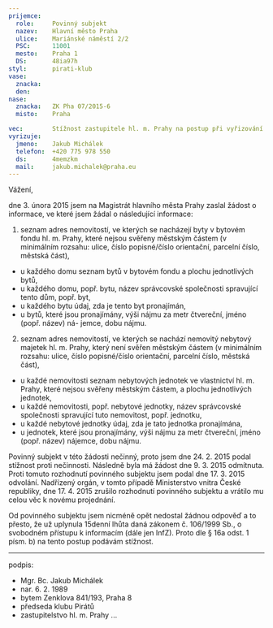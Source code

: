 ```yaml
---
prijemce: 
  role:     Povinný subjekt
  nazev:    Hlavní město Praha
  ulice:    Mariánské náměstí 2/2
  PSC:      11001
  mesto:    Praha 1
  DS:       48ia97h
styl:       pirati-klub
vase:
  znacka:   
  den:      
nase:
  znacka:   ZK Pha 07/2015-6
  misto:    Praha

vec:        Stížnost zastupitele hl. m. Prahy na postup při vyřizování žádosti o informace
vyrizuje:   
  jmeno:    Jakub Michálek
  telefon:  +420 775 978 550
  ds:       4memzkm
  mail:     jakub.michalek@praha.eu
---
```


Vážení,

dne 3. února 2015 jsem na Magistrát hlavního města Prahy zaslal žádost o informace, ve které jsem žádal o následující informace:

1. seznam adres nemovitostí, ve kterých se nacházejí byty v bytovém fondu hl. m. Prahy,
které nejsou svěřeny městským částem (v minimálním rozsahu: ulice, číslo popisné/číslo
orientační, parcelní číslo, městská část),
* u každého domu seznam bytů v bytovém fondu a plochu jednotlivých bytů,
* u každého domu, popř. bytu, název správcovské společnosti spravující tento dům, popř.
byt,
* u každého bytu údaj, zda je tento byt pronajímán,
* u bytů, které jsou pronajímány, výši nájmu za metr čtvereční, jméno (popř. název) ná-
jemce, dobu nájmu.
2. seznam adres nemovitostí, ve kterých se nachází nemovitý nebytový majetek hl. m. Prahy, který není svěřen městským částem (v minimálním rozsahu: ulice, číslo popisné/číslo orientační, parcelní číslo, městská část),
* u každé nemovitosti seznam nebytových jednotek ve vlastnictví hl. m. Prahy, které nejsou
svěřeny městským částem, a plochu jednotlivých jednotek,
* u každé nemovitosti, popř. nebytové jednotky, název správcovské společnosti spravující
tuto nemovitost, popř. jednotku,
* u každé nebytové jednotky údaj, zda je tato jednotka pronajímána,
* u jednotek, které jsou pronajímány, výši nájmu za metr čtvereční, jméno (popř. název)
nájemce, dobu nájmu.

Povinný subjekt v této žádosti nečinný, proto jsem dne 24. 2. 2015 podal stížnost proti nečinnosti. Následně byla má žádost dne 9. 3. 2015 odmítnuta. Proti tomuto rozhodnutí povinného subjektu jsem podal dne 17. 3. 2015 odvolání. Nadřízený orgán, v tomto případě Ministerstvo vnitra České republiky, dne 17. 4. 2015 zrušilo rozhodnutí povinného subjektu a vrátilo mu celou věc k novému projednání. 

Od povinného subjektu jsem nicméně opět nedostal žádnou odpověď a to přesto, že už uplynula 15denní lhůta daná zákonem č. 106/1999 Sb., o svobodném přístupu k informacím (dále jen InfZ). Proto dle § 16a odst. 1 písm. b) na tento postup podávám stížnost.

---
podpis: 
  - Mgr. Bc. Jakub Michálek
  - nar. 6. 2. 1989
  - bytem Zenklova 841/193, Praha 8
  - předseda klubu Pirátů
  - zastupitelstvo hl. m. Prahy
...
